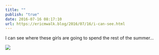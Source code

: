 ```yaml
---
title: ""
publish: "true"
date: 2016-07-16 08:17:10
url: https://ericmwalk.blog/2016/07/16/i-can-see.html
---
```


I can see where these girls are going to spend the rest of the summer...

![](https://ericmwalk.blog/uploads/2022/bcd4821441.jpg)